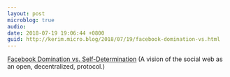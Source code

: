 ```yaml
---
layout: post
microblog: true
audio: 
date: 2018-07-19 19:06:44 +0800
guid: http://kerim.micro.blog/2018/07/19/facebook-domination-vs.html
---
```

[Facebook Domination vs. Self-Determination](https://boingboing.net/2018/07/18/platform-independence.html) (A vision of the social web as an open, decentralized, protocol.)
